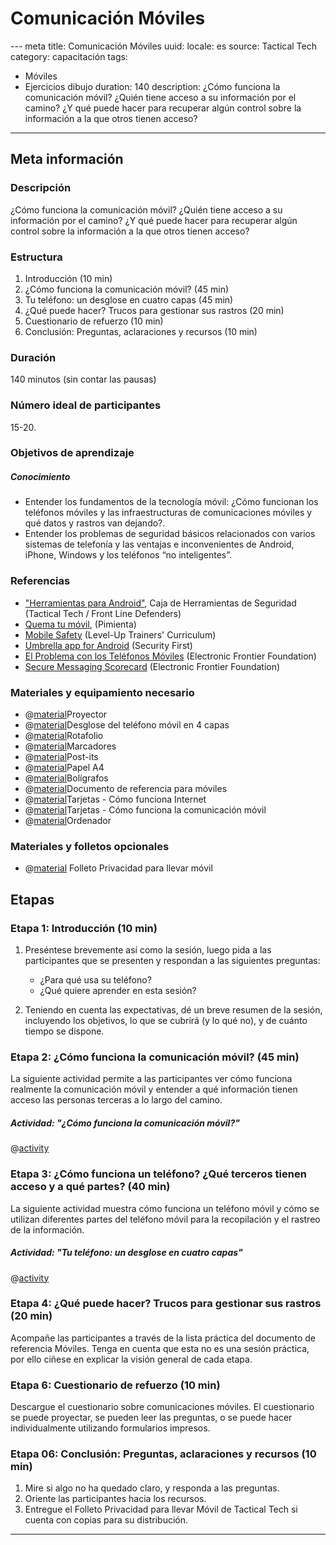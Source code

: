 ﻿# Comunicación Móviles
--- meta
title:  Comunicación Móviles
uuid: 
locale: es
source: Tactical Tech
category:  capacitación
tags: 
   - Móviles
   - Ejercicios dibujo
duration:  140
description:  ¿Cómo funciona la comunicación móvil? ¿Quién tiene acceso a su información por el camino? ¿Y qué puede hacer para recuperar algún control sobre la información a la que otros tienen acceso?
---

## Meta información

### Descripción 
¿Cómo funciona la comunicación móvil? ¿Quién tiene acceso a su información por el camino? ¿Y qué puede hacer para recuperar algún control sobre la información a la que otros tienen acceso?

### Estructura
1. Introducción (10 min)
2. ¿Cómo funciona la comunicación móvil? (45 min)
3. Tu teléfono: un desglose en cuatro capas (45 min)
4. ¿Qué puede hacer? Trucos para gestionar sus rastros (20 min)
5. Cuestionario de refuerzo (10 min)
6. Conclusión: Preguntas, aclaraciones y recursos (10 min)

### Duración
140 minutos (sin contar las pausas)

### Número ideal de participantes 
15-20.

### Objetivos de aprendizaje
##### Conocimiento
- Entender los fundamentos de la tecnología móvil: ¿Cómo funcionan los teléfonos móviles y las infraestructuras de comunicaciones móviles y qué datos y rastros van dejando?.
- Entender los problemas de seguridad básicos relacionados con varios sistemas de telefonía y las ventajas e inconvenientes de Android, iPhone, Windows y los teléfonos “no inteligentes”.


### Referencias
- ["Herramientas para Android"](https://securityinabox.org/es/android/), Caja de Herramientas de Seguridad (Tactical Tech / Front Line Defenders)
- [Quema tu móvil](https://quematumovil.pimienta.org/), (Pimienta)
- [Mobile Safety](https://www.level-up.cc/curriculum/mobile-safety/) (Level-Up Trainers' Curriculum)
- [Umbrella app for Android](https://play.google.com/store/apps/details?id=org.secfirst.umbrella&hl=en) (Security First)
- [El Problema con los Teléfonos Móviles](https://ssd.eff.org/es/module/el-problema-con-los-tel%C3%A9fonos-m%C3%B3viles) (Electronic Frontier Foundation)
- [Secure Messaging Scorecard](https://www.eff.org/secure-messaging-scorecard) (Electronic Frontier Foundation)

### Materiales y equipamiento necesario
- @[material]()Proyector
- @[material]()Desglose del teléfono móvil en 4 capas
- @[material]()Rotafolio
- @[material]()Marcadores
- @[material]()Post-its
- @[material]()Papel A4
- @[material]()Bolígrafos
- @[material]()Documento de referencia para móviles
- @[material]()Tarjetas - Cómo funciona Internet
- @[material]()Tarjetas - Cómo funciona la comunicación móvil
- @[material]()Ordenador

### Materiales y folletos opcionales
- @[material]() Folleto Privacidad para llevar móvil


## Etapas

### Etapa 1: Introducción (10 min)
1. Preséntese brevemente así como la sesión, luego pida a las participantes que se presenten y respondan a las siguientes preguntas:
	- ¿Para qué usa su teléfono?
	- ¿Qué quiere aprender en esta sesión?

2. Teniendo en cuenta las expectativas, dé un breve resumen de la sesión, incluyendo los objetivos, lo que se cubrirá (y lo qué no), y de cuánto tiempo se dispone.

### Etapa 2: ¿Cómo funciona la comunicación móvil? (45 min)
La siguiente actividad permite a las participantes ver cómo funciona realmente la comunicación móvil y entender a qué información tienen acceso las personas terceras a lo largo del camino.

##### Actividad: "¿Cómo funciona la comunicación móvil?"
@[activity]()


### Etapa 3: ¿Cómo funciona un teléfono? ¿Qué terceros tienen acceso y a qué partes? (40 min)
La siguiente actividad muestra cómo funciona un teléfono móvil y cómo se utilizan diferentes partes del teléfono móvil para la recopilación y el rastreo de la información.

##### Actividad: "Tu teléfono: un desglose en cuatro capas"
@[activity]()

### Etapa 4: ¿Qué puede hacer? Trucos para gestionar sus rastros (20 min)
Acompañe las participantes a través de la lista práctica del documento de referencia Móviles. Tenga en cuenta que esta no es una sesión práctica, por ello ciñese en explicar la visión general de cada etapa. 

### Etapa 6: Cuestionario de refuerzo (10 min)
Descargue el cuestionario sobre comunicaciones móviles. El cuestionario se puede proyectar, se pueden leer las preguntas, o se puede hacer individualmente utilizando formularios impresos.


### Etapa 06: Conclusión: Preguntas, aclaraciones y recursos (10 min)
1. Mire si algo no ha quedado claro, y responda a las preguntas.
2. Oriente las participantes hacia los recursos.
3. Entregue el Folleto Privacidad para llevar Móvil de Tactical Tech si cuenta con copias para su distribución.


-------------------------------
<!---
BCN_currículo/Capacitación/TEMPLATE
-->

